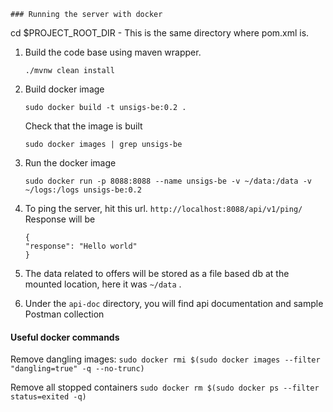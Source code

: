     ### Running the server with docker

cd $PROJECT_ROOT_DIR - This is the same directory where pom.xml is.

1. Build the code base using maven wrapper.

   `./mvnw clean install`

2. Build docker image

   `sudo docker build -t unsigs-be:0.2 .`

   Check that the image is built

   `sudo docker images | grep unsigs-be`

3. Run the docker image


   `sudo docker run -p 8088:8088 --name unsigs-be -v ~/data:/data -v ~/logs:/logs unsigs-be:0.2`


4. To ping the server, hit this url.
   `http://localhost:8088/api/v1/ping/`
   Response will be
   ```
   {
   "response": "Hello world"
   }
   ```
   

5. The data related to offers will be stored as a file based db at the mounted location, here it was `~/data` .

6. Under the `api-doc` directory, you will find api documentation and sample Postman collection



#### Useful docker commands

Remove dangling images:
`sudo docker rmi $(sudo docker images --filter "dangling=true" -q --no-trunc)`

Remove all stopped containers
`sudo docker rm $(sudo docker ps --filter status=exited -q)`